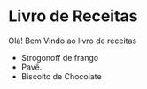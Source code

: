 # Livro de Receitas
Olá! Bem Vindo ao livro de receitas
 - Strogonoff de frango
 - Pavê.
 - Biscoito de Chocolate
